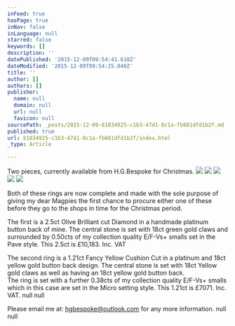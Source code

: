 ```yaml
---
inFeed: true
hasPage: true
inNav: false
inLanguage: null
starred: false
keywords: []
description: ''
datePublished: '2015-12-09T09:54:41.610Z'
dateModified: '2015-12-09T09:54:25.040Z'
title: ''
author: []
authors: []
publisher:
  name: null
  domain: null
  url: null
  favicon: null
sourcePath: _posts/2015-12-09-81034925-c1b3-47d1-8c1a-fb601dfd1b2f.md
published: true
url: 81034925-c1b3-47d1-8c1a-fb601dfd1b2f/index.html
_type: Article

---
```

Two pieces, currently available from H.G.Bespoke for Christmas.
![](https://the-grid-user-content.s3-us-west-2.amazonaws.com/6edba4ed-f210-422a-beb5-72c2fa04ede3.jpg)
![](https://the-grid-user-content.s3-us-west-2.amazonaws.com/89040144-4097-4119-a7e6-d0dd91d675af.jpg)
![](https://the-grid-user-content.s3-us-west-2.amazonaws.com/04b3eedf-d4e3-4032-9220-5d78b8fd1b26.jpg)
![](https://the-grid-user-content.s3-us-west-2.amazonaws.com/f31fe47b-09d6-47a0-bc6a-3f896cb20737.jpg)
![](https://the-grid-user-content.s3-us-west-2.amazonaws.com/07e37376-1615-4bdc-865f-dd22a001ce8f.jpg)

Both of these rings are now complete and made with the sole purpose of giving my dear Magpies the first chance to procure either one of these before they go to the shops in time for the Christmas period.

The first is a 2.5ct Olive Brilliant cut Diamond in a handmade platinum button back of mine. The central stone is set with 18ct green gold claws and surrounded by 0.50cts of my collection quality E/F-Vs+ smalls set in the Pave style.  This 2.5ct is £10,183\. Inc. VAT

The second ring is a 1.21ct Fancy Yellow Cushion Cut in a platinum and 18ct yellow gold button back design. The central stone is set with 18ct Yellow gold claws as well as having an 18ct yellow gold button back.  
The ring is set with a further 0.38cts of my collection quality E/F-Vs+ smalls which in this case are set in the Micro setting style.  This 1.21ct is £7071\. Inc. VAT.
null
null

Please email me at:  hgbespoke@outlook.com  for any more information.
null
null